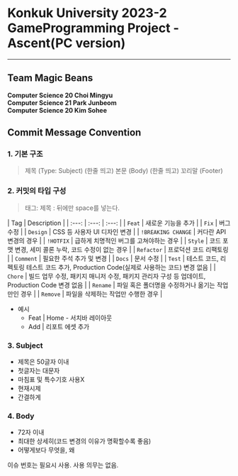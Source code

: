 #  Konkuk University 2023-2 GameProgramming Project - Ascent(PC version)
------------
## Team Magic Beans
 **Computer Science 20 Choi Mingyu**
 <br>**Computer Science 21 Park Junbeom**
 <br>**Computer Science 20 Kim Sohee**

 
## Commit Message Convention
### 1. 기본 구조
> 제목 (Type: Subject)
> (한줄 띄고)
> 본문 (Body)
> (한줄 띄고)
> 꼬리말 (Footer)

### 2. 커밋의 타입 구성
> 태그: 제목
> : 뒤에만 space를 넣는다.

| Tag | Description |
| :---: | :---: | :---: |
| `Feat` | 새로운 기능을 추가 |
| `Fix` | 버그 수정 |
| `Design` | CSS 등 사용자 UI 디자인 변경 |
| `!BREAKING CHANGE` | 커다란 API 변경의 경우 |
| `!HOTFIX` | 급하게 치명적인 버그를 고쳐야하는 경우 |
| `Style` | 코드 포맷 변경, 세미 콜론 누락, 코드 수정이 없는 경우 |
| `Refactor` | 프로덕션 코드 리팩토링 |
| `Comment` | 필요한 주석 추가 및 변경 |
| `Docs` | 문서 수정 |
| `Test` | 테스트 코드, 리펙토링 테스트 코드 추가, Production Code(실제로 사용하는 코드) 변경 없음 |
| `Chore` | 빌드 업무 수정, 패키지 매니저 수정, 패키지 관리자 구성 등 업데이트, Production Code 변경 없음 |
| `Rename` | 파일 혹은 폴더명을 수정하거나 옮기는 작업만인 경우 |
| `Remove` | 파일을 삭제하는 작업만 수행한 경우 |

- 예시
  - Feat | Home - 서치바 레이아웃
  - Add | 리포트 에셋 추가

### 3. Subject
- 제목은 50글자 이내
- 첫글자는 대문자
- 마침표 및 특수기호 사용X
- 현재시제
- 간결하게

### 4. Body
- 72자 이내
- 최대한 상세히(코드 변경의 이유가 명확할수록 좋음)
- 어떻게보다 무엇을, 왜

이슈 번호는 필요시 사용. 사용 의무는 없음.
